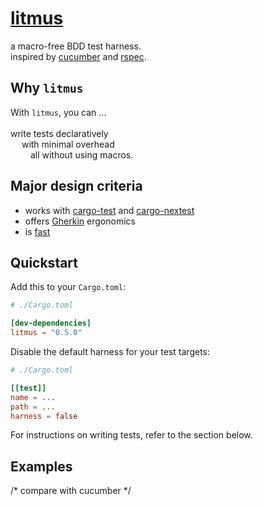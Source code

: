 # [litmus](https://en.wikipedia.org/wiki/Litmus)

a macro-free BDD test harness.<br>
inspired by [cucumber](https://crates.io/crates/cucumber) and [rspec](https://crates.io/crates/rspec).

## Why `litmus`
With `litmus`, you can ...<br><br>
write tests declaratively<br>
&emsp; with minimal overhead<br>
&emsp;&emsp; all without using macros.

## Major design criteria
- works with [cargo-test](https://doc.rust-lang.org/cargo/commands/cargo-test.html) and [cargo-nextest](https://nexte.st)
- offers [Gherkin](https://cucumber.io/docs/gherkin/) ergonomics
- is [fast](https://blog.codinghorror.com/performance-is-a-feature/)

## Quickstart
Add this to your `Cargo.toml`:
```toml
# ./Cargo.toml

[dev-dependencies]
litmus = "0.5.0"
```

Disable the default harness for your test targets:
```toml
# ./Cargo.toml

[[test]]
name = ...
path = ...
harness = false
```

For instructions on writing tests, refer to the section below.

## Examples
/*  compare with cucumber */
